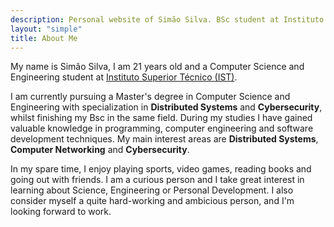```yaml
---
description: Personal website of Simão Silva. BSc student at Instituto Superior Técnico
layout: "simple"
title: About Me
---
```


My name is Simão Silva, I am 21 years old and a Computer Science and Engineering student at [Instituto Superior Técnico (IST)](https://tecnico.ulisboa.pt/en/).
<pr>

I am currently pursuing a Master's degree in Computer Science and Engineering with specialization in **Distributed Systems** and **Cybersecurity**, whilst finishing my Bsc in the same field. During my studies I have gained valuable knowledge in programming, computer engineering and software development techniques. My main interest areas are **Distributed Systems**, **Computer Networking** and **Cybersecurity**.

<pr>

In my spare time, I enjoy playing sports, video games, reading books and going out with friends. I am a curious person and I take great interest in learning about Science, Engineering or Personal Development. I also consider myself a quite hard-working and ambicious person, and I'm looking forward to work.